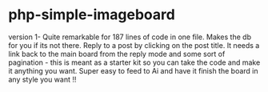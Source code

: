 # php-simple-imageboard


version 1- Quite remarkable for 187 lines of code in one file. Makes the db for you if its not there. Reply to a post by clicking on the post title. It needs a link back to the main board from the reply mode and some sort of pagination - this is meant as a starter kit so you can take the code and make it anything you want. Super easy to feed to Ai and have it finish the board in any style you want !! 
